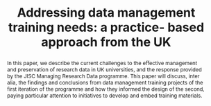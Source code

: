 ---
abstract: 'In this paper, we describe the current challenges to the effective management
  and preservation of research data in UK universities, and the response provided
  by the JISC Managing Research Data programme.

  This paper will discuss, inter alia, the findings and conclusions from data management
  training projects of the first iteration of the programme and how they informed
  the design of the second, paying particular attention to initiatives to develop
  and embed training materials.'
creators:
- Molloy, Laura
- Hodson, Simon
- Goldstein, Stephane
- Davidson, Joy
date: null
document_url: https://services.phaidra.univie.ac.at/api/object/o:293861/download
grand_parent: iPRES
institutions: []
keywords:
- ischool
- toronto
- canada
- research data management
- training
- skills
- digital curation
- digital preservation
- universities
- research infrastructure
- research support staff
- postgraduate student research training
landing_page_url: https://phaidra.univie.ac.at/o:293861
language: eng
layout: publication
license: CC BY-NC-SA 3.0 AT
notes_url: null
parent: iPRES 2012
publication_type: paper
size: 673753
slides_url: null
source_name: iPRES
title: 'Addressing data management training needs: a practice- based approach from
  the UK'
year: 2012
---